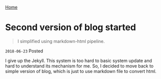 [Home](https://kisudsoe.github.io)

# Second version of blog started

> I simplified using markdown-html pipeline.

`2018-06-23` Posted

I give up the Jekyll. This system is too hard to basic system update and hard to understand its mechanism for me. So, I decided to move back to simple version of blog, which is just to use markdown file to convert html.